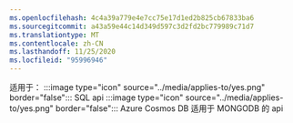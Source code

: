 ```yaml
---
ms.openlocfilehash: 4c4a39a779e4e7cc75e17d1ed2b825cb67833ba6
ms.sourcegitcommit: a43a59e44c14d349d597c3d2fd2bc779989c71d7
ms.translationtype: MT
ms.contentlocale: zh-CN
ms.lasthandoff: 11/25/2020
ms.locfileid: "95996946"
---
```

适用于： :::image type="icon" source="../media/applies-to/yes.png" border="false"::: SQL api :::image type="icon" source="../media/applies-to/yes.png" border="false"::: Azure Cosmos DB 适用于 MONGODB 的 api